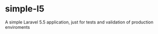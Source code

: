 # simple-l5

A simple Laravel 5.5 application, just for tests and validation of production enviroments
